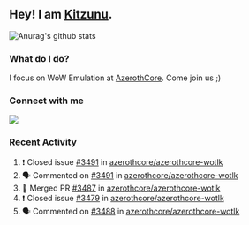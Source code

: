## Hey! I am [Kitzunu](https://Github.com/Kitzunu).

![Anurag's github stats](https://github-readme-stats.kitzunu.vercel.app/api?username=Kitzunu&show_icons=true)

### What do I do?

I focus on WoW Emulation at [AzerothCore](https://Github.com/AzerothCore). Come join us ;)

### Connect with me
[![](https://img.shields.io/badge/AzerothCore%20Discord-Connect%20with%20me!-green)](https://discord.com/invite/gkt4y2x)

### Recent Activity

<!--START_SECTION:activity-->
1. ❗️ Closed issue [#3491](https://github.com//azerothcore/azerothcore-wotlk/issues/3491) in [azerothcore/azerothcore-wotlk](https://github.com//azerothcore/azerothcore-wotlk)
2. 🗣 Commented on [#3491](https://github.com//azerothcore/azerothcore-wotlk/issues/3491) in [azerothcore/azerothcore-wotlk](https://github.com//azerothcore/azerothcore-wotlk)
3. 🎉 Merged PR [#3487](https://github.com//azerothcore/azerothcore-wotlk/pull/3487) in [azerothcore/azerothcore-wotlk](https://github.com//azerothcore/azerothcore-wotlk)
4. ❗️ Closed issue [#3479](https://github.com//azerothcore/azerothcore-wotlk/issues/3479) in [azerothcore/azerothcore-wotlk](https://github.com//azerothcore/azerothcore-wotlk)
5. 🗣 Commented on [#3488](https://github.com//azerothcore/azerothcore-wotlk/issues/3488) in [azerothcore/azerothcore-wotlk](https://github.com//azerothcore/azerothcore-wotlk)
<!--END_SECTION:activity-->

